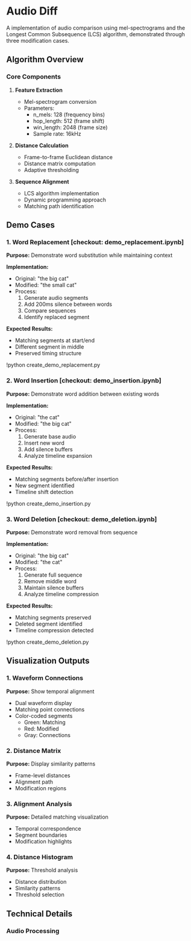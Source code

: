 # Audio Diff 

A implementation of audio comparison using mel-spectrograms and the Longest Common Subsequence (LCS) algorithm, demonstrated through three modification cases.

## Algorithm Overview

### Core Components

1. **Feature Extraction**
   - Mel-spectrogram conversion
   - Parameters:
     - n_mels: 128 (frequency bins)
     - hop_length: 512 (frame shift)
     - win_length: 2048 (frame size)
     - Sample rate: 16kHz

2. **Distance Calculation**
   - Frame-to-frame Euclidean distance
   - Distance matrix computation
   - Adaptive thresholding

3. **Sequence Alignment**
   - LCS algorithm implementation
   - Dynamic programming approach
   - Matching path identification

## Demo Cases

### 1. Word Replacement [checkout: demo_replacement.ipynb]
**Purpose:** Demonstrate word substitution while maintaining context

**Implementation:**
- Original: "the big cat"
- Modified: "the small cat"
- Process:
  1. Generate audio segments
  2. Add 200ms silence between words
  3. Compare sequences
  4. Identify replaced segment

**Expected Results:**
- Matching segments at start/end
- Different segment in middle
- Preserved timing structure

!python create_demo_replacement.py

### 2. Word Insertion [checkout: demo_insertion.ipynb]
**Purpose:** Demonstrate word addition between existing words

**Implementation:**
- Original: "the cat"
- Modified: "the big cat"
- Process:
  1. Generate base audio
  2. Insert new word
  3. Add silence buffers
  4. Analyze timeline expansion

**Expected Results:**
- Matching segments before/after insertion
- New segment identified
- Timeline shift detection

!python create_demo_insertion.py

### 3. Word Deletion [checkout: demo_deletion.ipynb]
**Purpose:** Demonstrate word removal from sequence

**Implementation:**
- Original: "the big cat"
- Modified: "the cat"
- Process:
  1. Generate full sequence
  2. Remove middle word
  3. Maintain silence buffers
  4. Analyze timeline compression

**Expected Results:**
- Matching segments preserved
- Deleted segment identified
- Timeline compression detected

!python create_demo_deletion.py 

## Visualization Outputs

### 1. Waveform Connections
**Purpose:** Show temporal alignment
- Dual waveform display
- Matching point connections
- Color-coded segments
  - Green: Matching
  - Red: Modified
  - Gray: Connections

### 2. Distance Matrix
**Purpose:** Display similarity patterns
- Frame-level distances
- Alignment path
- Modification regions

### 3. Alignment Analysis
**Purpose:** Detailed matching visualization
- Temporal correspondence
- Segment boundaries
- Modification highlights

### 4. Distance Histogram
**Purpose:** Threshold analysis
- Distance distribution
- Similarity patterns
- Threshold selection

## Technical Details

### Audio Processing